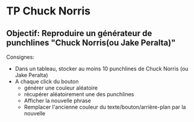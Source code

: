 # TP Chuck Norris
 
## Objectif: Reproduire un générateur de punchlines "Chuck Norris(ou Jake Peralta)"

Consignes:
- Dans un tableau, stocker au moins 10 punchlines de Chuck Norris (ou Jake Peralta)
- A chaque click du bouton
	- générer une couleur aléatoire
	- récupérer aléatoirement une des punchlines
	- Afficher la nouvelle phrase
	- Remplacer l'ancienne couleur du texte/bouton/arrière-plan par la nouvelle
